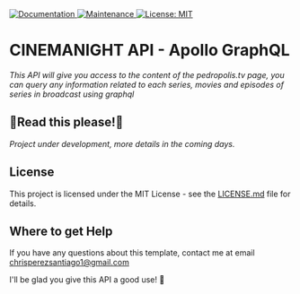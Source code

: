 <a href="https://github.com/ChrisMichaelPerezSantiago/cinemanight-graphql#readme">
  <img alt="Documentation" src="https://img.shields.io/badge/documentation-yes-brightgreen.svg" target="_blank" />
</a>
<a href="https://github.com/ChrisMichaelPerezSantiago/cinemanight-graphql/graphs/commit-activity">
  <img alt="Maintenance" src="https://img.shields.io/badge/Maintained%3F-yes-green.svg" target="_blank" />
</a>
  <a href="https://github.com/ChrisMichaelPerezSantiago/cinemanight-graphql/blob/master/LICENSE">
  <img alt="License: MIT" src="https://img.shields.io/badge/License-MIT-yellow.svg" target="_blank" />
</a>
<br>


# CINEMANIGHT API - Apollo GraphQL
*This API will give you access to the content of the pedropolis.tv page, you can query any information related to each series, movies and episodes of series in broadcast using graphql*



## 📣Read this please!📣
*Project under development, more details in the coming days.*


## License
This project is licensed under the MIT License - see the [LICENSE.md](https://github.com/ChrisMichaelPerezSantiago/cinemanight-graphql/blob/master/LICENSE) file for details.



## Where to get Help
If you have any questions about this template, contact me at email chrisperezsantiago1@gmail.com


I'll be glad you give this API a good use! 💖
